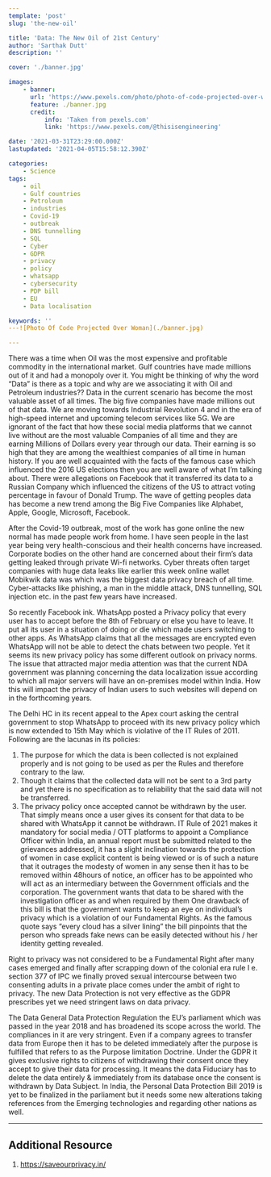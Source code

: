 ```yaml
---
template: 'post'
slug: 'the-new-oil'

title: 'Data: The New Oil of 21st Century'
author: 'Sarthak Dutt'
description: ''

cover: './banner.jpg'

images:
    - banner:
      url: 'https://www.pexels.com/photo/photo-of-code-projected-over-woman-3861969/'
      feature: ./banner.jpg
      credit:
          info: 'Taken from pexels.com'
          link: 'https://www.pexels.com/@thisisengineering'

date: '2021-03-31T23:29:00.000Z'
lastupdated: '2021-04-05T15:58:12.390Z'

categories:
    - Science
tags:
    - oil
    - Gulf countries
    - Petroleum
    - industries
    - Covid-19
    - outbreak
    - DNS tunnelling
    - SQL
    - Cyber
    - GDPR
    - privacy
    - policy
    - whatsapp
    - cybersecurity
    - PDP bill
    - EU
    - Data localisation

keywords: ''
---![Photo Of Code Projected Over Woman](./banner.jpg)

---
```


There was a time when Oil was the most expensive and profitable commodity in the international market. Gulf countries have made millions out of it and had a monopoly over it.
You might be thinking of why the word “Data” is there as a topic and why are we associating it with Oil and Petroleum industries??
Data in the current scenario has become the most valuable asset of all times. The big five companies have made millions out of that data. We are moving towards Industrial Revolution 4 and in the era of high-speed internet and upcoming telecom services like 5G. We are ignorant of the fact that how these social media platforms that we cannot live without are the most valuable Companies of all time and they are earning Millions of Dollars every year through our data. Their earning is so high that they are among the wealthiest companies of all time in human history. If you are well acquainted with the facts of the famous case which influenced the 2016 US elections then you are well aware of what I’m talking about. There were allegations on Facebook that it transferred its data to a Russian Company which influenced the citizens of the US to attract voting percentage in favour of Donald Trump. The wave of getting peoples data has become a new trend among the Big Five Companies like Alphabet, Apple, Google, Microsoft, Facebook.

After the Covid-19 outbreak, most of the work has gone online the new normal has made people work from home. I have seen people in the last year being very health-conscious and their health concerns have increased. Corporate bodies on the other hand are concerned about their firm’s data getting leaked through private Wi-fi networks. Cyber threats often target companies with huge data leaks like earlier this week online wallet Mobikwik data was which was the biggest data privacy breach of all time. Cyber-attacks like phishing, a man in the middle attack, DNS tunnelling, SQL injection etc. in the past few years have increased.

So recently Facebook ink. WhatsApp posted a Privacy policy that every user has to accept before the 8th of February or else you have to leave. It put all its user in a situation of doing or die which made users switching to other apps. As WhatsApp claims that all the messages are encrypted even WhatsApp will not be able to detect the chats between two people. Yet it seems its new privacy policy has some different outlook on privacy norms. The issue that attracted major media attention was that the current NDA government was planning concerning the data localization issue according to which all major servers will have an on-premises model within India. How this will impact the privacy of Indian users to such websites will depend on in the forthcoming years.

The Delhi HC in its recent appeal to the Apex court asking the central government to stop WhatsApp to proceed with its new privacy policy which is now extended to 15th May which is violative of the IT Rules of 2011. Following are the lacunas in its policies:

1. The purpose for which the data is been collected is not explained properly and is not going to be used as per the Rules and therefore contrary to the law.
2. Though it claims that the collected data will not be sent to a 3rd party and yet there is no specification as to reliability that the said data will not be transferred.
3. The privacy policy once accepted cannot be withdrawn by the user. That simply means once a user gives its consent for that data to be shared with WhatsApp it cannot be withdrawn.
   IT Rule of 2021 makes it mandatory for social media / OTT platforms to appoint a Compliance Officer within India, an annual report must be submitted related to the grievances addressed, it has a slight inclination towards the protection of women in case explicit content is being viewed or is of such a nature that it outrages the modesty of women in any sense then it has to be removed within 48hours of notice, an officer has to be appointed who will act as an intermediary between the Government officials and the corporation. The government wants that data to be shared with the investigation officer as and when required by them One drawback of this bill is that the government wants to keep an eye on individual’s privacy which is a violation of our Fundamental Rights. As the famous quote says “every cloud has a silver lining” the bill pinpoints that the person who spreads fake news can be easily detected without his / her identity getting revealed.

Right to privacy was not considered to be a Fundamental Right after many cases emerged and finally after scrapping down of the colonial era rule I e. section 377 of IPC we finally proved sexual intercourse between two consenting adults in a private place comes under the ambit of right to privacy. The new Data Protection is not very effective as the GDPR prescribes yet we need stringent laws on data privacy.

The Data General Data Protection Regulation the EU’s parliament which was passed in the year 2018 and has broadened its scope across the world. The compliances in it are very stringent. Even if a company agrees to transfer data from Europe then it has to be deleted immediately after the purpose is fulfilled that refers to as the Purpose limitation Doctrine. Under the GDPR it gives exclusive rights to citizens of withdrawing their consent once they accept to give their data for processing. It means the data Fiduciary has to delete the data entirely & immediately from its database once the consent is withdrawn by Data Subject. In India, the Personal Data Protection Bill 2019 is yet to be finalized in the parliament but it needs some new alterations taking references from the Emerging technologies and regarding other nations as well.

---

## Additional Resource

1. https://saveourprivacy.in/
